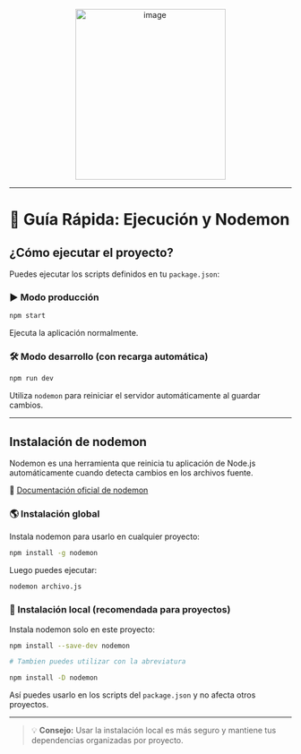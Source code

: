 
<p align="center">
<img width="268" height="305" alt="image" src="https://github.com/user-attachments/assets/c9b99089-571f-4116-8f03-f302e7d58108" />
</p>

---

# 🚀 Guía Rápida: Ejecución y Nodemon

## ¿Cómo ejecutar el proyecto?

Puedes ejecutar los scripts definidos en tu `package.json`:

### ▶️ Modo producción
```bash
npm start
```
Ejecuta la aplicación normalmente.

### 🛠️ Modo desarrollo (con recarga automática)
```bash
npm run dev
```
Utiliza `nodemon` para reiniciar el servidor automáticamente al guardar cambios.

---

## Instalación de nodemon

Nodemon es una herramienta que reinicia tu aplicación de Node.js automáticamente cuando detecta cambios en los archivos fuente.

🔗 [Documentación oficial de nodemon](https://www.npmjs.com/package/nodemon)

### 🌎 Instalación global
Instala nodemon para usarlo en cualquier proyecto:
```bash
npm install -g nodemon
```
Luego puedes ejecutar:
```bash
nodemon archivo.js
```

### 📁 Instalación local (recomendada para proyectos)
Instala nodemon solo en este proyecto:
```bash
npm install --save-dev nodemon

# Tambien puedes utilizar con la abreviatura

npm install -D nodemon
```
Así puedes usarlo en los scripts del `package.json` y no afecta otros proyectos.

---

> 💡 **Consejo:** Usar la instalación local es más seguro y mantiene tus dependencias organizadas por proyecto.
